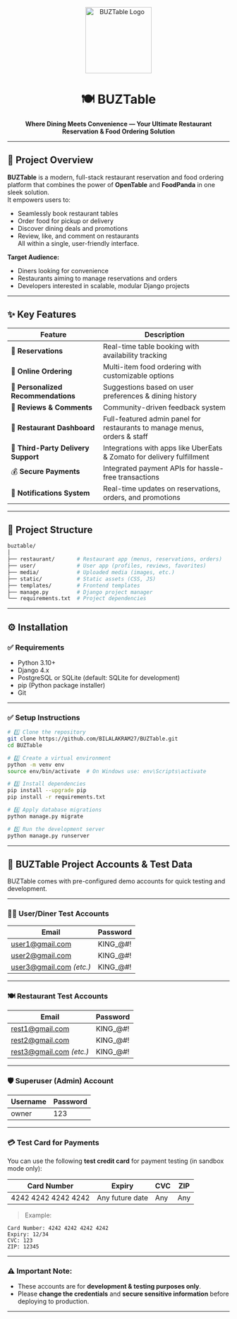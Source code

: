 
<!-- Project Logo -->
<p align="center">
  <!-- Replace with actual image URL or GitHub-hosted image -->
  <img src="https://drive.google.com/uc?export=view&id=12RjFJydzxAd_oznyUxds0QhhJJYR_OwR" alt="BUZTable Logo" width="150">
</p>

<h1 align="center">🍽️ BUZTable</h1>
<p align="center"><strong>Where Dining Meets Convenience — Your Ultimate Restaurant Reservation & Food Ordering Solution</strong></p>

---

## 📖 Project Overview

**BUZTable** is a modern, full-stack restaurant reservation and food ordering platform that combines the power of **OpenTable** and **FoodPanda** in one sleek solution.  
It empowers users to:
- Seamlessly book restaurant tables
- Order food for pickup or delivery
- Discover dining deals and promotions
- Review, like, and comment on restaurants  
All within a single, user-friendly interface.

**Target Audience:**  
- Diners looking for convenience  
- Restaurants aiming to manage reservations and orders  
- Developers interested in scalable, modular Django projects

---

## ✨ Key Features

| Feature                          | Description                                                                         |
|----------------------------------|-------------------------------------------------------------------------------------|
| 📝 **Reservations**              | Real-time table booking with availability tracking                                  |
| 🍔 **Online Ordering**           | Multi-item food ordering with customizable options                                  |
| 🎯 **Personalized Recommendations** | Suggestions based on user preferences & dining history                            |
| 💬 **Reviews & Comments**        | Community-driven feedback system                                                    |
| 💎 **Restaurant Dashboard**      | Full-featured admin panel for restaurants to manage menus, orders & staff           |
| 🚚 **Third-Party Delivery Support** | Integrations with apps like UberEats & Zomato for delivery fulfillment             |
| 💰 **Secure Payments**           | Integrated payment APIs for hassle-free transactions                               |
| 🔔 **Notifications System**      | Real-time updates on reservations, orders, and promotions                          |

---

## 📂 Project Structure

```bash
buztable/
│
├── restaurant/       # Restaurant app (menus, reservations, orders)
├── user/             # User app (profiles, reviews, favorites)
├── media/            # Uploaded media (images, etc.)
├── static/           # Static assets (CSS, JS)
├── templates/        # Frontend templates
├── manage.py         # Django project manager
└── requirements.txt  # Project dependencies
````

---

## ⚙️ Installation

### ✅ Requirements

* Python 3.10+
* Django 4.x
* PostgreSQL or SQLite (default: SQLite for development)
* pip (Python package installer)
* Git

---

### ✅ Setup Instructions

```bash
# 1️⃣ Clone the repository
git clone https://github.com/BILALAKRAM27/BUZTable.git
cd BUZTable

# 2️⃣ Create a virtual environment
python -m venv env
source env/bin/activate  # On Windows use: env\Scripts\activate

# 3️⃣ Install dependencies
pip install --upgrade pip
pip install -r requirements.txt

# 4️⃣ Apply database migrations
python manage.py migrate

# 5️⃣ Run the development server
python manage.py runserver
```

---

## 📑 BUZTable Project Accounts & Test Data

BUZTable comes with pre-configured demo accounts for quick testing and development.

---

### 🧑‍🍳 **User/Diner Test Accounts**

| **Email**                                          | **Password** |
| -------------------------------------------------- | ------------ |
| [user1@gmail.com](mailto:user1@gmail.com)          | KING\_@#!    |
| [user2@gmail.com](mailto:user2@gmail.com)          | KING\_@#!    |
| [user3@gmail.com](mailto:user3@gmail.com) *(etc.)* | KING\_@#!    |

---

### 🍽️ **Restaurant Test Accounts**

| **Email**                                          | **Password** |
| -------------------------------------------------- | ------------ |
| [rest1@gmail.com](mailto:rest1@gmail.com)          | KING\_@#!    |
| [rest2@gmail.com](mailto:rest2@gmail.com)          | KING\_@#!    |
| [rest3@gmail.com](mailto:rest3@gmail.com) *(etc.)* | KING\_@#!    |

---

### 🛡️ **Superuser (Admin) Account**

| **Username** | **Password** |
| ------------ | ------------ |
| owner        | 123          |

---

### 💳 **Test Card for Payments**

You can use the following **test credit card** for payment testing (in sandbox mode only):

| **Card Number**     | **Expiry**      | **CVC** | **ZIP** |
| ------------------- | --------------- | ------- | ------- |
| 4242 4242 4242 4242 | Any future date | Any     | Any     |

> Example:

```
Card Number: 4242 4242 4242 4242  
Expiry: 12/34  
CVC: 123  
ZIP: 12345  
```

---

### ⚠️ **Important Note:**

* These accounts are for **development & testing purposes only**.
* Please **change the credentials** and **secure sensitive information** before deploying to production.

---


